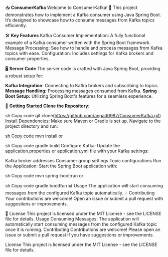 📥 **ConsumerKafka**
Welcome to ConsumerKafka! 🚀 This project demonstrates how to implement a Kafka consumer using Java Spring Boot. It’s designed to showcase how to consume messages from Kafka topics efficiently.

🛠 **Key Features**
Kafka Consumer Implementation: A fully functional example of a Kafka consumer written with the Spring Boot framework.
Message Processing: See how to handle and process messages from Kafka topics with ease.
Configuration: Includes settings for Kafka brokers and consumer properties.


🖥 **Server Code**
The server code is crafted with Java Spring Boot, providing a robust setup for:

**Kafka Integration**: Connecting to Kafka brokers and subscribing to topics.
**Message Handling:** Processing messages consumed from Kafka.
**Spring Boot Setup:** Utilizing Spring Boot's features for a seamless experience.

🚀 **Getting Started**
**Clone the Repository**:

sh
Copy code
git clone(https://github.com/angad0987/ConsumerKafka.git)
Install Dependencies:
Make sure Maven or Gradle is set up. Navigate to the project directory and run:

sh
Copy code
mvn install
or

sh
Copy code
gradle build
Configure Kafka:
Update the application.properties or application.yml file with your Kafka settings:

Kafka broker addresses
Consumer group settings
Topic configurations
Run the Application:
Start the Spring Boot application with:

sh
Copy code
mvn spring-boot:run
or

sh
Copy code
gradle bootRun
📊 Usage
The application will start consuming messages from the configured Kafka topic automatically.
💡 Contributing
Your contributions are welcome! Open an issue or submit a pull request with suggestions or improvements.

📝 License
This project is licensed under the MIT License - see the LICENSE file for details.
Usage
Consuming Messages: The application will automatically start consuming messages from the configured Kafka topic once it is running.
Contributing
Contributions are welcome! Please open an issue or submit a pull request if you have suggestions or improvements.

License
This project is licensed under the MIT License - see the LICENSE file for details.
